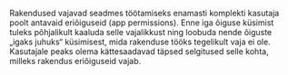 Rakendused vajavad seadmes töötamiseks enamasti komplekti kasutaja poolt
antavaid eriõiguseid (app permissions). Enne iga õiguse küsimist tuleks
põhjalikult kaaluda selle vajalikkust ning loobuda nende õiguste „igaks juhuks“
küsimisest, mida rakenduse tööks tegelikult vaja ei ole. Kasutajale peaks olema
kättesaadavad täpsed selgitused selle kohta, milleks rakendus eriõiguseid vajab.
